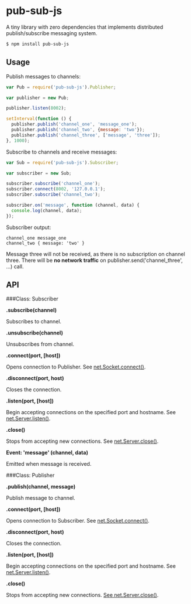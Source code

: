 pub-sub-js
==========
A tiny library with zero dependencies that implements distributed publish/subscribe messaging system.

```bash
$ npm install pub-sub-js
```

## Usage

Publish messages to channels:

```js
var Pub = require('pub-sub-js').Publisher;

var publisher = new Pub;

publisher.listen(8002);

setInterval(function () {
  publisher.publish('channel_one', 'message_one');
  publisher.publish('channel_two', {message: 'two'});
  publisher.publish('channel_three', ['message', 'three']);
}, 1000);
```

Subscribe to channels and receive messages:

```js
var Sub = require('pub-sub-js').Subscriber;

var subscriber = new Sub;

subscriber.subscribe('channel_one');
subscriber.connect(8002, '127.0.0.1');
subscriber.subscribe('channel_two');

subscriber.on('message', function (channel, data) {
  console.log(channel, data);
});
```

Subscriber output:

```
channel_one message_one
channel_two { message: 'two' }
```

Message three will not be received, as there is no subscription on channel three. There will be **no network traffic** on publisher.send('channel_three', ...) call.

## API

###Class: Subscriber

**.subscribe(channel)**

Subscribes to channel.

**.unsubscribe(channel)**

Unsubscribes from channel.

**.connect(port, [host])**

Opens connection to Publisher. See [net.Socket.connect()][node-api-net].

**.disconnect(port, host)**

Closes the connection.

**.listen(port, [host])**

Begin accepting connections on the specified port and hostname. See [net.Server.listen()][node-api-net].

**.close()**

Stops from accepting new connections. See [net.Server.close()][node-api-net].

**Event: 'message' (channel, data)**

Emitted when message is received.

###Class: Publisher

**.publish(channel, message)**

Publish message to channel.

**.connect(port, [host])**

Opens connection to Subscriber. See [net.Socket.connect()][node-api-net].

**.disconnect(port, host)**

Closes the connection.

**.listen(port, [host])**

Begin accepting connections on the specified port and hostname. See [net.Server.listen()][node-api-net].

**.close()**

Stops from accepting new connections. [See net.Server.close()][node-api-net].

[node-api-net]: http://nodejs.org/api/net.html
